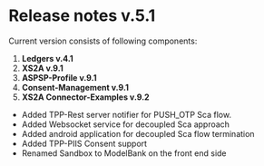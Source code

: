 # Release notes v.5.1

Current version consists of following components:

1. **Ledgers v.4.1**
2. **XS2A v.9.1**
3. **ASPSP-Profile v.9.1**
4. **Consent-Management v.9.1**
5. **XS2A Connector-Examples v.9.2**

-   Added TPP-Rest server notifier for PUSH_OTP Sca flow.
-   Added Websocket service for decoupled Sca approach
-   Added android application for decoupled Sca flow termination
-   Added TPP-PIIS Consent support
-   Renamed Sandbox to ModelBank on the front end side
